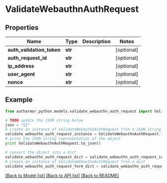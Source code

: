 # ValidateWebauthnAuthRequest


## Properties
Name | Type | Description | Notes
------------ | ------------- | ------------- | -------------
**auth_validation_token** | **str** |  | [optional] 
**auth_request_id** | **str** |  | [optional] 
**ip_address** | **str** |  | [optional] 
**user_agent** | **str** |  | [optional] 
**nonce** | **str** |  | [optional] 

## Example

```python
from autharmor_python.models.validate_webauthn_auth_request import ValidateWebauthnAuthRequest

# TODO update the JSON string below
json = "{}"
# create an instance of ValidateWebauthnAuthRequest from a JSON string
validate_webauthn_auth_request_instance = ValidateWebauthnAuthRequest.from_json(json)
# print the JSON string representation of the object
print ValidateWebauthnAuthRequest.to_json()

# convert the object into a dict
validate_webauthn_auth_request_dict = validate_webauthn_auth_request_instance.to_dict()
# create an instance of ValidateWebauthnAuthRequest from a dict
validate_webauthn_auth_request_form_dict = validate_webauthn_auth_request.from_dict(validate_webauthn_auth_request_dict)
```
[[Back to Model list]](../README.md#documentation-for-models) [[Back to API list]](../README.md#documentation-for-api-endpoints) [[Back to README]](../README.md)


